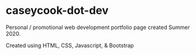 # caseycook-dot-dev

Personal / promotional web development portfolio page created Summer 2020.

Created using HTML, CSS, Javascript, & Bootstrap
